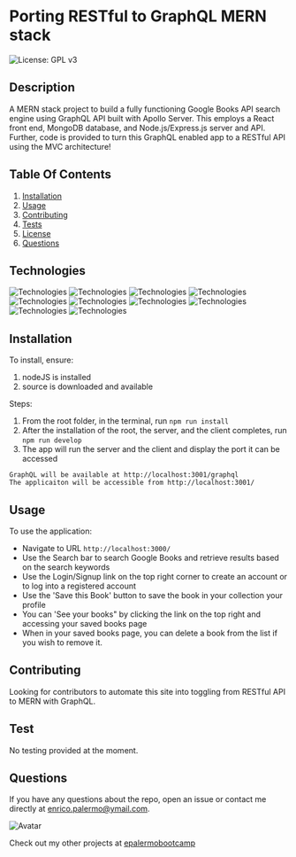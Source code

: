 # Porting RESTful to GraphQL MERN stack

![License: GPL v3](https://img.shields.io/badge/License-GPLv3-blue.svg)

## Description

A MERN stack project to build a fully functioning Google Books API search engine using GraphQL API built with Apollo Server. This employs a React front end, MongoDB database, and Node.js/Express.js server and API. Further, code is provided to turn this GraphQL enabled app to a RESTful API using the MVC architecture!

## Table Of Contents

1. [Installation](#installation)
2. [Usage](#usage)
3. [Contributing](#contributing)
4. [Tests](#tests)
5. [License](#license)
6. [Questions](#questions)

## Technologies

![Technologies](https://img.shields.io/badge/-Git-F05032?logo=Git&logoColor=white)
![Technologies](https://img.shields.io/badge/-JavaScript-007396?logo=JavaScript&logoColor=white)
![Technologies](https://img.shields.io/badge/-Node.js-339933?logo=Node.js&logoColor=white)
![Technologies](https://img.shields.io/badge/-npm-CB3837?logo=npm&logoColor=white)
![Technologies](https://img.shields.io/badge/-Babel-F9DC3E?logo=Babel&logoColor=white)
![Technologies](https://img.shields.io/badge/Webpack-8DD6F9?logo=Webpack&logoColor=white)
![Technologies](https://img.shields.io/badge/Heroku-430098?logo=Heroku&logoColor=white)
![Technologies](https://img.shields.io/badge/React-61DAFB?logo=React&logoColor=white)
![Technologies](https://img.shields.io/badge/GraphQL-E10098?logo=GraphQL&logoColor=white)
![Technologies](https://img.shields.io/badge/Vite-646CFF?logo=Vite&logoColor=white)

## Installation

To install, ensure:

1. nodeJS is installed
2. source is downloaded and available

Steps:

1. From the root folder, in the terminal, run `npm run install`
2. After the installation of the root, the server, and the client completes, run `npm run develop`
3. The app will run the server and the client and display the port it can be accessed

```
GraphQL will be available at http://localhost:3001/graphql
The applicaiton will be accessible from http://localhost:3001/
```

## Usage

To use the application:

- Navigate to URL `http://localhost:3000/`
- Use the Search bar to search Google Books and retrieve results based on the search keywords
- Use the Login/Signup link on the top right corner to create an account or to log into a registered account
- Use the 'Save this Book' button to save the book in your collection your profile
- You can 'See your books" by clicking the link on the top right and accessing your saved books page
- When in your saved books page, you can delete a book from the list if you wish to remove it.

## Contributing

Looking for contributors to automate this site into toggling from RESTful API to MERN with GraphQL.

## Test

No testing provided at the moment.

## Questions

If you have any questions about the repo, open an issue or contact me directly at [enrico.palermo@ymail.com](mailto:enrico.palermo@ymail.com).

![Avatar](https://avatars.githubusercontent.com/u/141057897?v=4&s=100)

Check out my other projects at [epalermobootcamp](https://github.com/epalermobootcamp)
